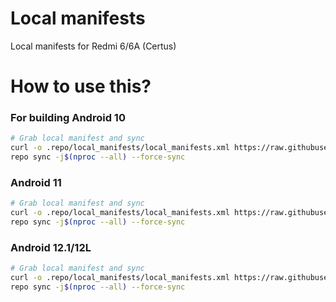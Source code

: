 # Local manifests #
Local manifests for Redmi 6/6A (Certus)
# How to use this? #
### For building Android 10 ###
```bash
# Grab local manifest and sync
curl -o .repo/local_manifests/local_manifests.xml https://raw.githubusercontent.com/hdrd13/local_manifests/main/ten.xml --create-dirs
repo sync -j$(nproc --all) --force-sync
```
### Android 11 ###
```bash
# Grab local manifest and sync
curl -o .repo/local_manifests/local_manifests.xml https://raw.githubusercontent.com/hdrd13/local_manifests/main/eleven.xml --create-dirs
repo sync -j$(nproc --all) --force-sync
```
### Android 12.1/12L ###
```bash
# Grab local manifest and sync
curl -o .repo/local_manifests/local_manifests.xml https://raw.githubusercontent.com/hdrd13/local_manifests/main/twelve_one.xml --create-dirs
repo sync -j$(nproc --all) --force-sync
```
